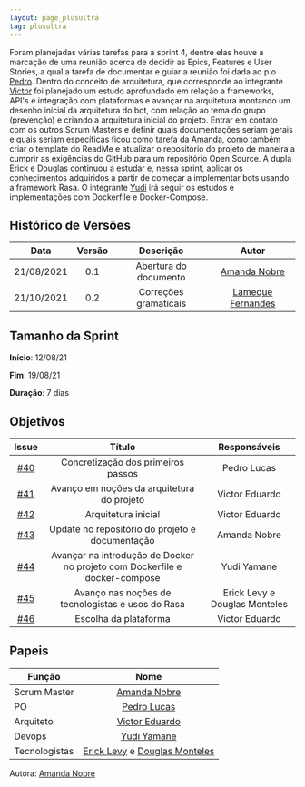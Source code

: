 ```yaml
---
layout: page_plusultra
tag: plusultra
---
```


Foram planejadas várias tarefas para a sprint 4, dentre elas houve a marcação de uma reunião acerca de decidir as Epics, Features e User Stories, a qual a tarefa de documentar e guiar a reunião foi dada ao p.o [Pedro](https://github.com/PedroLSF). 
Dentro do conceito de arquitetura, que corresponde ao integrante [Victor](https://github.com/victorear05) foi planejado um estudo aprofundado em relação a frameworks, API's e integração com plataformas e avançar na arquitetura montando um desenho inicial da arquitetura do bot, com relação ao tema do grupo (prevenção) e criando a arquitetura inicial do projeto.
Entrar em contato com os outros Scrum Masters e definir quais documentações seriam gerais e quais seriam específicas ficou como tarefa da [Amanda](https://github.com/AmandaNbr), como também criar o template do ReadMe e atualizar o repositório do projeto de maneira a cumprir as exigências do GitHub para um repositório Open Source.
A dupla [Erick](https://github.com/Ericklevy) e [Douglas](https://github.com/DouglasMonteles) continuou a estudar e, nessa sprint, aplicar os conhecimentos adquiridos a partir de começar a implementar bots usando a framework Rasa.
O integrante [Yudi](https://github.com/yudi-azvd) irá seguir os estudos e implementações com Dockerfile e Docker-Compose.

## Histórico de Versões

| Data       | Versão | Descrição                      | Autor             |
| :--------: | :----: | :----------:                   | :---------------: |
| 21/08/2021 |  0.1   | Abertura do documento | [Amanda Nobre](https://github.com/AmandaNbr)|
| 21/10/2021 |  0.2   | Correções gramaticais | [Lameque Fernandes](https://github.com/LamequeFernandes)|

## Tamanho da Sprint

**Início**: 12/08/21

**Fim**: 19/08/21

**Duração**: 7 dias

## Objetivos

| Issue |            Título            |        Responsáveis         | 
|:-------:|:----------------------------:|:-----------------------------:|
| [#40](https://github.com/fga-eps-mds/2021.1-AlligaBot/issues/40) | Concretização dos primeiros passos | Pedro Lucas |
| [#41](https://github.com/fga-eps-mds/2021.1-AlligaBot/issues/41) | Avanço em noções da arquitetura do projeto | Victor Eduardo |
| [#42](https://github.com/fga-eps-mds/2021.1-AlligaBot/issues/42) | Arquitetura inicial | Victor Eduardo |
| [#43](https://github.com/fga-eps-mds/2021.1-AlligaBot/issues/43) | Update no repositório do projeto e documentação | Amanda Nobre|
| [#44](https://github.com/fga-eps-mds/2021.1-AlligaBot/issues/44) | Avançar na introdução de Docker no projeto com Dockerfile e docker-compose | Yudi Yamane |
| [#45](https://github.com/fga-eps-mds/2021.1-AlligaBot/issues/45) | Avanço nas noções de tecnologistas e usos do Rasa | Erick Levy e Douglas Monteles|
| [#46](https://github.com/fga-eps-mds/2021.1-AlligaBot/issues/46) | Escolha da plataforma | Victor Eduardo |

## Papeis

|      Função      |            Nome            |
|------------------|:--------------------------:|
| Scrum Master | [Amanda Nobre](https://github.com/AmandaNbr) |
| PO | [Pedro Lucas](https://github.com/PedroLSF) |
| Arquiteto | [Victor Eduardo](https://github.com/victorear05) |
| Devops | [Yudi Yamane](https://github.com/yudi-azvd) |
| Tecnologistas | [Erick Levy](https://github.com/Ericklevy) e [Douglas Monteles](https://github.com/DouglasMonteles) |

Autora: [Amanda Nobre](https://github.com/AmandaNbr)
